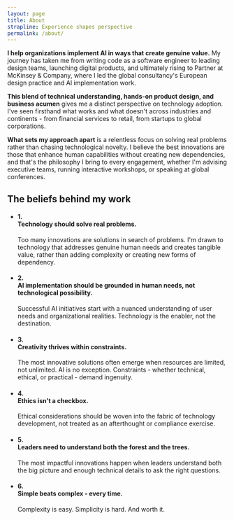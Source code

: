 ```yaml
---
layout: page
title: About
strapline: Experience shapes perspective
permalink: /about/
---
```


**I help organizations implement AI in ways that create genuine value.** My journey has taken me from writing code as a software engineer to leading design teams, launching digital products, and ultimately rising to Partner at McKinsey & Company, where I led the global consultancy's European design practice and AI implementation work.

**This blend of technical understanding, hands-on product design, and business acumen** gives me a distinct perspective on technology adoption. I've seen firsthand what works and what doesn't across industries and continents - from financial services to retail, from startups to global corporations.

**What sets my approach apart** is a relentless focus on solving real problems rather than chasing technological novelty. I believe the best innovations are those that enhance human capabilities without creating new dependencies, and that's the philosophy I bring to every engagement, whether I'm advising executive teams, running interactive workshops, or speaking at global conferences.

## The beliefs behind my work

<ul class="post-list">
	<li>
		<h4>1.<br/>Technology should solve real problems.</h4>
Too many innovations are solutions in search of problems. I'm drawn to technology that addresses genuine human needs and creates tangible value, rather than adding complexity or creating new forms of dependency.
	</li>
	<li>
		<h4>2. <br/>AI implementation should be grounded in human needs, not technological possibility.</h4>
Successful AI initiatives start with a nuanced understanding of user needs and organizational realities. Technology is the enabler, not the destination.
	</li>
	<li>
		<h4>3. <br/>Creativity thrives within constraints.</h4>
The most innovative solutions often emerge when resources are limited, not unlimited. AI is no exception. Constraints - whether technical, ethical, or practical - demand ingenuity.
	</li>
	<li>
		<h4>4. <br/>Ethics isn't a checkbox.</h4>
Ethical considerations should be woven into the fabric of technology development, not treated as an afterthought or compliance exercise.
	</li>
	<li>
		<h4>5. <br/>Leaders need to understand both the forest and the trees.</h4>
The most impactful innovations happen when leaders understand both the big picture and enough technical details to ask the right questions.
	</li>
	<li>
		<h4>6. <br/>Simple beats complex - every time.</h4>
Complexity is easy. Simplicity is hard. And worth it.
	</li>
</ul>